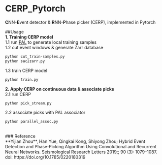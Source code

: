 # CERP_Pytorch
**C**NN-**E**vent detector & **R**NN-**P**hase picker (CERP), implemented in Pytorch <br>

##Usage  
**1. Training CERP model** <br>
1.1 run [PAL](https://github.com/YijianZhou/PAL) to generate local training samples <br>
1.2 cut event windows & generate Zarr database <br>
```bash
python cut_train-samples.py
python sac2zarr.py
```  
1.3 train CERP model  
```bash
python train.py
```
**2. Apply CERP on continuous data & associate picks** <br>
2.1 run CERP
```bash
python pick_stream.py
```  
2.2 associate picks with PAL associator
```bash
python parallel_assoc.py
```  
<br>
### Reference <br>
**Yijian Zhou**, Han Yue, Qingkai Kong, Shiyong Zhou; Hybrid Event Detection and Phase‐Picking Algorithm Using Convolutional and Recurrent Neural Networks. Seismological Research Letters 2019;; 90 (3): 1079–1087. doi: https://doi.org/10.1785/0220180319
